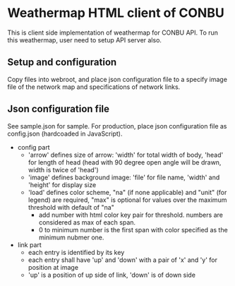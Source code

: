 Weathermap HTML client of CONBU
===============================

This is client side implementation of weathermap for CONBU API. 
To run this weathermap, user need to setup API server also.

Setup and configuration
-----------------------

Copy files into webroot, and place json configuration file to a specify image 
file of the network map and specifications of network links.

Json configuration file
-----------------------

See sample.json for sample. For production, place json configuration file as 
config.json (hardcoaded in JavaScript).

* config part
  * 'arrow' defines size of arrow: 'width' for total width of body, 'head' for length of head (head with 90 degree open angle will be drawn, width is twice of 'head')
  * 'image' defines background image: 'file' for file name, 'width' and 'height' for display size
  * 'load' defines color scheme, "na" (if none applicable) and "unit" (for legend) are required, "max" is optional for values over the maximum threshold with default of "na"
    * add number with html color key pair for threshold. numbers are considered as max of each span.
    * 0 to minimum number is the first span with color specified as the minimum nubmer one.
* link part
  * each entry is identified by its key
  * each entry shall have 'up' and 'down' with a pair of 'x' and 'y' for position at image
  * 'up' is a position of up side of link, 'down' is of down side

